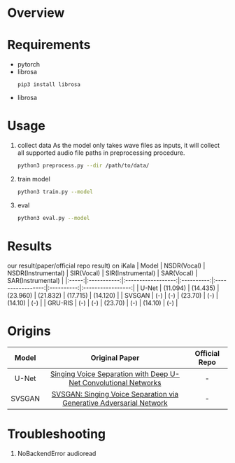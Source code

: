 # Overview

# Requirements
- pytorch
- librosa
    ```shell
    pip3 install librosa
    ```
- librosa
# Usage
1. collect data
    As the model only takes wave files as inputs, it will collect all supported audio file paths in preprocessing procedure.
    ```bash
    python3 preprocess.py --dir /path/to/data/
    ```
2. train model
    ```bash
    python3 train.py --model
    ```
3. eval
    ```bash
    python3 eval.py --model
    ```
# Results
our result(paper/official repo result) on iKala
| Model | NSDR(Vocal) | NSDR(Instrumental) | SIR(Vocal) | SIR(Instrumental) | SAR(Vocal) | SAR(Instrumental) |
|:-----:|:-----------:|:------------------:|:----------:|:-----------------:|:----------:|:-----------------:|
| U-Net | (11.094) | (14.435) | (23.960) | (21.832) | (17.715) | (14.120) |
| SVSGAN | (-) | (-) | (23.70) | (-) | (14.10) | (-) |
| GRU-RIS | (-) | (-) | (23.70) | (-) | (14.10) | (-) |

# Origins
| Model | Original Paper | Official Repo |
|:-----:|:-----:|:-----:|
| U-Net | [Singing Voice Separation with Deep U-Net Convolutional Networks](https://ismir2017.smcnus.org/wp-content/uploads/2017/10/171_Paper.pdf)| - |
| SVSGAN | [SVSGAN: Singing Voice Separation via Generative Adversarial Network](https://arxiv.org/abs/1710.11428)| - |

# Troubleshooting
1. NoBackendError audioread
    ```shell
    ```